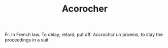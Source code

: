 ---
title: Acorocher
letter: A
permalink: "/definitions/acorocher.html"
body: Fr. In French law. To delay; retard; put off. Accrochcr un proems, to stay the
  proceedings in a suit
published_at: '2018-07-07'
source: Black's Law Dictionary
layout: post
---